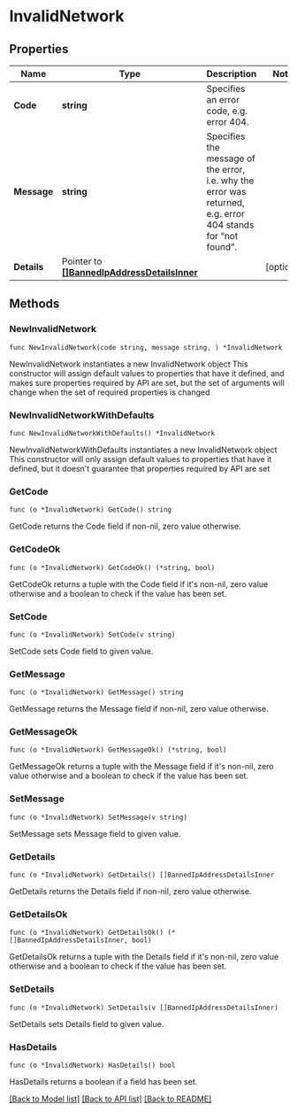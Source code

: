 # InvalidNetwork

## Properties

Name | Type | Description | Notes
------------ | ------------- | ------------- | -------------
**Code** | **string** | Specifies an error code, e.g. error 404. | 
**Message** | **string** | Specifies the message of the error, i.e. why the error was returned, e.g. error 404 stands for “not found”. | 
**Details** | Pointer to [**[]BannedIpAddressDetailsInner**](BannedIpAddressDetailsInner.md) |  | [optional] 

## Methods

### NewInvalidNetwork

`func NewInvalidNetwork(code string, message string, ) *InvalidNetwork`

NewInvalidNetwork instantiates a new InvalidNetwork object
This constructor will assign default values to properties that have it defined,
and makes sure properties required by API are set, but the set of arguments
will change when the set of required properties is changed

### NewInvalidNetworkWithDefaults

`func NewInvalidNetworkWithDefaults() *InvalidNetwork`

NewInvalidNetworkWithDefaults instantiates a new InvalidNetwork object
This constructor will only assign default values to properties that have it defined,
but it doesn't guarantee that properties required by API are set

### GetCode

`func (o *InvalidNetwork) GetCode() string`

GetCode returns the Code field if non-nil, zero value otherwise.

### GetCodeOk

`func (o *InvalidNetwork) GetCodeOk() (*string, bool)`

GetCodeOk returns a tuple with the Code field if it's non-nil, zero value otherwise
and a boolean to check if the value has been set.

### SetCode

`func (o *InvalidNetwork) SetCode(v string)`

SetCode sets Code field to given value.


### GetMessage

`func (o *InvalidNetwork) GetMessage() string`

GetMessage returns the Message field if non-nil, zero value otherwise.

### GetMessageOk

`func (o *InvalidNetwork) GetMessageOk() (*string, bool)`

GetMessageOk returns a tuple with the Message field if it's non-nil, zero value otherwise
and a boolean to check if the value has been set.

### SetMessage

`func (o *InvalidNetwork) SetMessage(v string)`

SetMessage sets Message field to given value.


### GetDetails

`func (o *InvalidNetwork) GetDetails() []BannedIpAddressDetailsInner`

GetDetails returns the Details field if non-nil, zero value otherwise.

### GetDetailsOk

`func (o *InvalidNetwork) GetDetailsOk() (*[]BannedIpAddressDetailsInner, bool)`

GetDetailsOk returns a tuple with the Details field if it's non-nil, zero value otherwise
and a boolean to check if the value has been set.

### SetDetails

`func (o *InvalidNetwork) SetDetails(v []BannedIpAddressDetailsInner)`

SetDetails sets Details field to given value.

### HasDetails

`func (o *InvalidNetwork) HasDetails() bool`

HasDetails returns a boolean if a field has been set.


[[Back to Model list]](../README.md#documentation-for-models) [[Back to API list]](../README.md#documentation-for-api-endpoints) [[Back to README]](../README.md)


